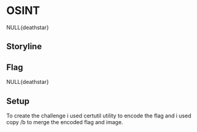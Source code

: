 # OSINT 
NULL{deathstar}

## Storyline 

## Flag 
NULL{deathstar}

## Setup 
To create the challenge i used certutil utility to encode the flag and i used copy /b to merge the encoded flag and image.